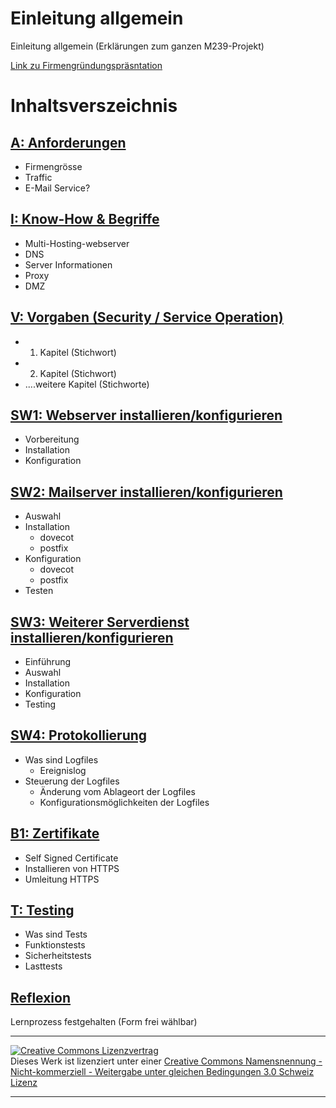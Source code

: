 # Einleitung allgemein
Einleitung allgemein (Erklärungen zum ganzen M239-Projekt)

[Link zu Firmengründungspräsntation](https://tbzedu-my.sharepoint.com/:p:/g/personal/daniel_greil_edu_tbz_ch/EYC8WECcEM1Cg78pJKewZiEBWfhp25l38c8qqwLF0WDdvQ?e=W5ZkL1)

# Inhaltsverszeichnis

## [A: Anforderungen](A/README.md)
- Firmengrösse
- Traffic
- E-Mail Service?


## [I: Know-How & Begriffe](I/README.md)
- Multi-Hosting-webserver
- DNS 
- Server Informationen
- Proxy
- DMZ

## [V: Vorgaben (Security / Service Operation)](V/README.md)
- 1. Kapitel (Stichwort)
- 2. Kapitel (Stichwort)
- ....weitere Kapitel (Stichworte)

## [SW1: Webserver installieren/konfigurieren](SW1/README.md)
- Vorbereitung
- Installation
- Konfiguration

## [SW2: Mailserver installieren/konfigurieren](SW2/README.md)
- Auswahl
- Installation
    - dovecot
    - postfix
- Konfiguration
    - dovecot
    - postfix
- Testen

## [SW3: Weiterer Serverdienst installieren/konfigurieren](SW3/README.md)
- Einführung
- Auswahl
- Installation
- Konfiguration
- Testing

## [SW4: Protokollierung](SW4/README.md)
- Was sind Logfiles
    - Ereignislog
- Steuerung der Logfiles
    - Änderung vom Ablageort der Logfiles
    - Konfigurationsmöglichkeiten der Logfiles
 
## [B1: Zertifikate](B1/README.md)
- Self Signed Certificate
- Installieren von HTTPS
- Umleitung HTTPS

## [T: Testing](T/README.md)
- Was sind Tests
- Funktionstests
- Sicherheitstests
- Lasttests


## [Reflexion](R/README.md)
Lernprozess festgehalten (Form frei wählbar)


- - -
<a rel="license" href="http://creativecommons.org/licenses/by-nc-sa/3.0/ch/"><img alt="Creative Commons Lizenzvertrag" style="border-width:0" src="https://i.creativecommons.org/l/by-nc-sa/3.0/ch/88x31.png" /></a><br />Dieses Werk ist lizenziert unter einer <a rel="license" href="http://creativecommons.org/licenses/by-nc-sa/3.0/ch/">Creative Commons Namensnennung - Nicht-kommerziell - Weitergabe unter gleichen Bedingungen 3.0 Schweiz Lizenz</a>

- - -
